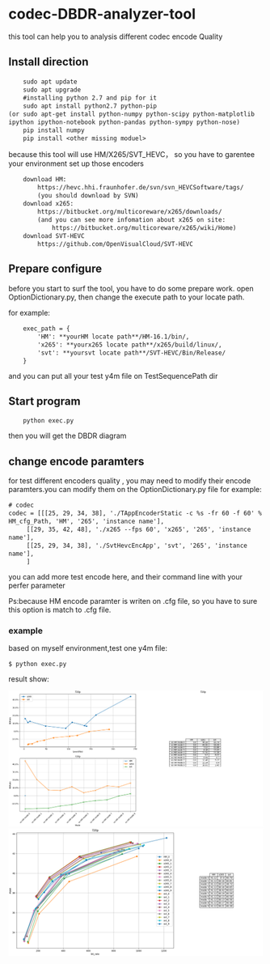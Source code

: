codec-DBDR-analyzer-tool
====================================
this tool can help you to analysis different codec encode Quality 

## **Install direction**

        sudo apt update
        sudo apt upgrade
        #installing python 2.7 and pip for it
        sudo apt install python2.7 python-pip
	(or sudo apt-get install python-numpy python-scipy python-matplotlib ipython ipython-notebook python-pandas python-sympy python-nose)
        pip install numpy
        pip install <other missing moduel>

because this tool will use HM/X265/SVT_HEVC， so you have to garentee your environment set up those encoders
        
        download HM:
            https://hevc.hhi.fraunhofer.de/svn/svn_HEVCSoftware/tags/
            (you should download by SVN)
        download x265:
            https://bitbucket.org/multicoreware/x265/downloads/
            (and you can see more infomation about x265 on site:
                https://bitbucket.org/multicoreware/x265/wiki/Home)
        download SVT-HEVC
            https://github.com/OpenVisualCloud/SVT-HEVC

## **Prepare configure**
before you start to surf the tool, you have to do some prepare work.
open OptionDictionary.py, then change the execute path to your locate path.

for example:

        exec_path = {
            'HM': **yourHM locate path**/HM-16.1/bin/,
            'x265': **yourx265 locate path**/x265/build/linux/,
            'svt': **yoursvt locate path**/SVT-HEVC/Bin/Release/
        }
and you can put all your test y4m file on TestSequencePath dir

## **Start program**

        python exec.py


then you will get the DBDR diagram

## **change encode paramters**
for test different encoders quality , you may need to modify their encode paramters.you can modify them on the OptionDictionary.py file
 for example:       
        
    # codec
    codec = [[[25, 29, 34, 38], './TAppEncoderStatic -c %s -fr 60 -f 60' % HM_cfg_Path, 'HM', '265', 'instance name'],
         [[29, 35, 42, 48], './x265 --fps 60', 'x265', '265', 'instance name'],
         [[25, 29, 34, 38], './SvtHevcEncApp', 'svt', '265', 'instance name'],
         ]
        

you can add more test encode here, and their command line with your perfer parameter

Ps:because HM encode paramter is writen on .cfg file, so you have to sure this option is match to .cfg file.

### **example**

based on myself environment,test one y4m file:

	$ python exec.py
result show:

![testshoot](_720__instance_name__instance_name__instance_name__BDrate.png)
![test](_720_instance_name_instance_name_instance_name_bit_rate.png)
